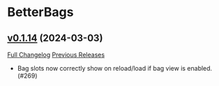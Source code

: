 # BetterBags

## [v0.1.14](https://github.com/Cidan/BetterBags/tree/v0.1.14) (2024-03-03)
[Full Changelog](https://github.com/Cidan/BetterBags/compare/v0.1.13...v0.1.14) [Previous Releases](https://github.com/Cidan/BetterBags/releases)

- Bag slots now correctly show on reload/load if bag view is enabled. (#269)  
